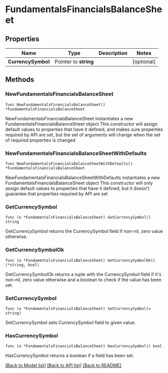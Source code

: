 # FundamentalsFinancialsBalanceSheet

## Properties

Name | Type | Description | Notes
------------ | ------------- | ------------- | -------------
**CurrencySymbol** | Pointer to **string** |  | [optional] 

## Methods

### NewFundamentalsFinancialsBalanceSheet

`func NewFundamentalsFinancialsBalanceSheet() *FundamentalsFinancialsBalanceSheet`

NewFundamentalsFinancialsBalanceSheet instantiates a new FundamentalsFinancialsBalanceSheet object
This constructor will assign default values to properties that have it defined,
and makes sure properties required by API are set, but the set of arguments
will change when the set of required properties is changed

### NewFundamentalsFinancialsBalanceSheetWithDefaults

`func NewFundamentalsFinancialsBalanceSheetWithDefaults() *FundamentalsFinancialsBalanceSheet`

NewFundamentalsFinancialsBalanceSheetWithDefaults instantiates a new FundamentalsFinancialsBalanceSheet object
This constructor will only assign default values to properties that have it defined,
but it doesn't guarantee that properties required by API are set

### GetCurrencySymbol

`func (o *FundamentalsFinancialsBalanceSheet) GetCurrencySymbol() string`

GetCurrencySymbol returns the CurrencySymbol field if non-nil, zero value otherwise.

### GetCurrencySymbolOk

`func (o *FundamentalsFinancialsBalanceSheet) GetCurrencySymbolOk() (*string, bool)`

GetCurrencySymbolOk returns a tuple with the CurrencySymbol field if it's non-nil, zero value otherwise
and a boolean to check if the value has been set.

### SetCurrencySymbol

`func (o *FundamentalsFinancialsBalanceSheet) SetCurrencySymbol(v string)`

SetCurrencySymbol sets CurrencySymbol field to given value.

### HasCurrencySymbol

`func (o *FundamentalsFinancialsBalanceSheet) HasCurrencySymbol() bool`

HasCurrencySymbol returns a boolean if a field has been set.


[[Back to Model list]](../README.md#documentation-for-models) [[Back to API list]](../README.md#documentation-for-api-endpoints) [[Back to README]](../README.md)


